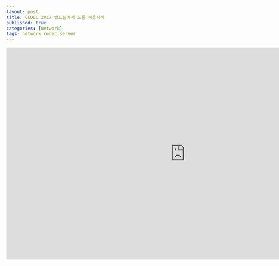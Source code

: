 ```yaml
---
layout: post
title: CEDEC 2017 뱅드림에서 포톤 채용사례
published: true
categories: [Network]
tags: network cedec server
---
```

<iframe src="https://docs.google.com/presentation/d/e/2PACX-1vQglgSXqeD7GCtxkJfaaBhy_CoSKA2Po9hMfouMejSMOn-S0zy2x42mqmvH5jRWrQ/embed?start=false&loop=false&delayms=3000" frameborder="0" width="960" height="569" allowfullscreen="true" mozallowfullscreen="true" webkitallowfullscreen="true"></iframe>  
  
